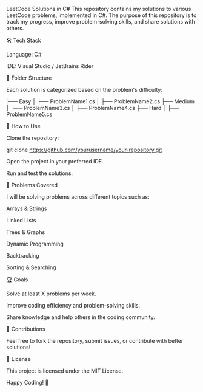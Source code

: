 LeetCode Solutions in C#
This repository contains my solutions to various LeetCode problems, implemented in C#. The purpose of this repository is to track my progress, improve problem-solving skills, and share solutions with others.

🛠 Tech Stack

Language: C#

IDE: Visual Studio / JetBrains Rider

📂 Folder Structure

Each solution is categorized based on the problem's difficulty:

├── Easy
│   ├── ProblemName1.cs
│   ├── ProblemName2.cs
├── Medium
│   ├── ProblemName3.cs
│   ├── ProblemName4.cs
├── Hard
│   ├── ProblemName5.cs

🚀 How to Use

Clone the repository:

git clone https://github.com/yourusername/your-repository.git

Open the project in your preferred IDE.

Run and test the solutions.

📌 Problems Covered

I will be solving problems across different topics such as:

Arrays & Strings

Linked Lists

Trees & Graphs

Dynamic Programming

Backtracking

Sorting & Searching

🏆 Goals

Solve at least X problems per week.

Improve coding efficiency and problem-solving skills.

Share knowledge and help others in the coding community.

🤝 Contributions

Feel free to fork the repository, submit issues, or contribute with better solutions!

📜 License

This project is licensed under the MIT License.

Happy Coding! 🚀
